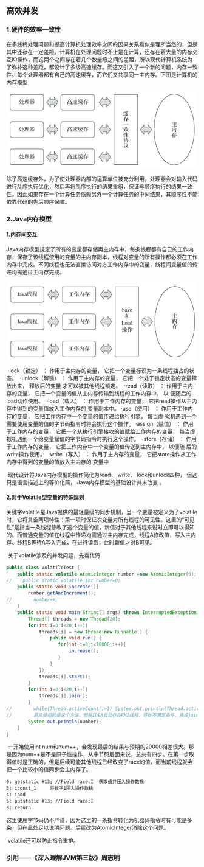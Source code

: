 ## 高效并发

### 1.硬件的效率一致性

​	在多线程处理问题和提高计算机处理效率之间的因果关系看似是理所当然的，但是其中还存在一定差距。计算机在处理问题时不止是在计算，还存在着大量的内存交互IO操作，而这两个之间存在着几个数量级之间的差距，所以现代计算机系统为了弥补这种差距，都设计了多级高速缓存。而这又引入了一个新的问题，内存一致性。
​	每个处理器都有自己的高速缓存，而它们又共享同一主内存。下图是计算机的内存模型

![image-20240928091958698](./picture/操作系统内存模型.png)

​	除了高速缓存外，为了使处理器内部的运算单位被充分利用，处理器会对输入代码进行乱序执行优化，然后再将乱序执行的结果重组，保证与顺序执行的结果一致性。因此如果存在一个计算任务依赖另外一个计算任务的中间结果，其顺序性不能依靠代码的先后顺序保障。

### 2.Java内存模型

#### 1.内存间交互

​	Java内存模型规定了所有的变量都存储再主内存中，每条线程都有自己的工作内存，保存了该线程使用的变量的主内存副本，线程对变量的所有操作都必须在工作内存中完成。不同线程也无法直接访问对方工作内存中的变量，线程间变量值的传递均需通过主内存完成。

![image-20240928094309519](./picture/Java内存模型.png)

​	·lock（锁定） ： 作用于主内存的变量， 它把一个变量标识为一条线程独占的状态。
​	·unlock（解锁） ： 作用于主内存的变量， 它把一个处于锁定状态的变量释放出来， 释放后的变量
才可以被其他线程锁定。
​	·read（读取） ： 作用于主内存的变量， 它把一个变量的值从主内存传输到线程的工作内存中， 以
​	便随后的load动作使用。
​	·load（载入） ： 作用于工作内存的变量， 它把read操作从主内存中得到的变量值放入工作内存的
变量副本中。
​	·use（使用） ： 作用于工作内存的变量， 它把工作内存中一个变量的值传递给执行引擎， 每当虚
拟机遇到一个需要使用变量的值的字节码指令时将会执行这个操作。
​	·assign（赋值） ： 作用于工作内存的变量， 它把一个从执行引擎接收的值赋给工作内存的变量，
每当虚拟机遇到一个给变量赋值的字节码指令时执行这个操作。
​	·store（存储） ： 作用于工作内存的变量， 它把工作内存中一个变量的值传送到主内存中， 以便随
后的write操作使用。
​	·write（写入） ： 作用于主内存的变量， 它把store操作从工作内存中得到的变量的值放入主内存的
变量中  	

​	现代设计将Java内存模型的操作简化为read、 write、 lock和unlock四种， 但这只是语言描述上的等价化简， Java内存模型的基础设计并未改变 。

#### 2.对于Volatile型变量的特殊规则

​	关键字volatile是Java提供的最轻量级的同步机制，当一个变量被定义为了volatile时，它将具备两项特性：第一项时保证次变量对所有线程的可见性。这里的“可见性”是指当一条线程修改了这个变量的值，新值对于其他线程来说时立即可以得知的。而普通变量的值在线程中传递均需通过主内存完成，线程A修改值，写入主内存。线程B等待A写入完成，在进行读取，此时新值才对B可见。

​	关于volatile涉及的并发问题，先看代码

```java
public class VolatileTest {
    public static volatile AtomicInteger number =new AtomicInteger(0);
//    public static volatile int number=0;
    public static void increase(){
        number.getAndIncrement();
//        number++;
    }
    public static void main(String[] args) throws InterruptedException {
        Thread[] threads = new Thread[20];
        for(int i=0;i<20;i++){
            threads[i] = new Thread(new Runnable() {
                public void run() {
                   for(int i=0;i<10000;i++){
                       increase();
                   }
                }
            });
            threads[i].start();
        }
        for(int i=0;i<20;i++){
            threads[i].join();
        }
//        while(Thread.activeCount()>1) System.out.println(Thread.activeCount());
//		  原文使用的是这个方法，但是IDEA自动存在RMI线程，导致不满足条件，换成join
        System.out.println(number);
    }
}
```

​	一开始使用int num和num++，会发现最后的结果与预期的20000相差很大。那是因为num++是不是原子性操作，从字节码层面来说，总共有四步。在第一步取得值时是正确的，但是后续可能其他线程已经改变了race的值，而当前线程就会把一个比较小的值同步会主内存了。

```tex
0: getstatic #13; //Field race:I  获取值并压入操作数栈
3: iconst_1     将数字1压入操作数栈
4: iadd
5: putstatic #13; //Field race:I
8: return
```

​	这里使用字节码仍不严谨，因为这里的一条指令转化为机器码指令时有可能是多条，但在此处足以说明问题。后续改为AtomicInteger消除这个问题。

​	volatile还可以防止指令重排。

### 引用——《深入理解JVM第三版》周志明